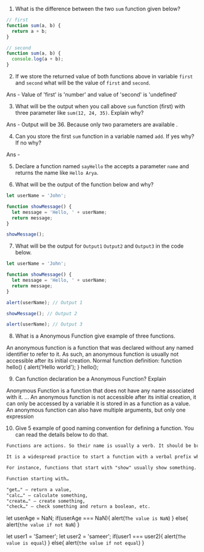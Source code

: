 1. What is the difference between the two `sum` function given below?

```js
// first
function sum(a, b) {
  return a + b;
}

// second
function sum(a, b) {
  console.log(a + b);
}
```

2. If we store the returned value of both functions above in variable `first` and `second` what will be the value of `first` and `second`.

Ans - Value of 'first' is 'number'  and value of 'second' is 'undefined'

3. What will be the output when you call above `sum` function (first) with three parameter like `sum(12, 24, 35)`. Explain why?

Ans - Output will be 36. Because only two parameters are available .

4. Can you store the first `sum` function in a variable named `add`. If yes why? If no why?

Ans - 

5. Declare a function named `sayHello` the accepts a parameter `name` and returns the name like `Hello Arya`.

6. What will be the output of the function below and why?

```js
let userName = 'John';

function showMessage() {
  let message = 'Hello, ' + userName;
  return message;
}

showMessage();
```

7. What will be the output for `Output1` `Output2` and `Output3` in the code below.

```js
let userName = 'John';

function showMessage() {
  let message = 'Hello, ' + userName;
  return message;
}

alert(userName); // Output 1

showMessage(); // Output 2

alert(userName); // Output 3
```

8. What is a Anonymous Function give example of three functions.

An anonymous function is a function that was declared without any named identifier to refer to it. As such, an anonymous function is usually not accessible after its initial creation. Normal function definition: function hello() { alert('Hello world'); } hello();

9. Can function declaration be a Anonymous Function? Explain

Anonymous Function is a function that does not have any name associated with it. ... An anonymous function is not accessible after its initial creation, it can only be accessed by a variable it is stored in as a function as a value. An anonymous function can also have multiple arguments, but only one expression

10. Give 5 example of good naming convention for defining a function. You can read the details below to do that.

```md
Functions are actions. So their name is usually a verb. It should be brief, as accurate as possible and describe what the function does, so that someone reading the code gets an indication of what the function does.

It is a widespread practice to start a function with a verbal prefix which vaguely describes the action. There must be an agreement within the team on the meaning of the prefixes.

For instance, functions that start with "show" usually show something.

Function starting with…

"get…" – return a value,
"calc…" – calculate something,
"create…" – create something,
"check…" – check something and return a boolean, etc.
```
let userAge = NaN;
if(userAge === NaN){
  alert(`The value is NaN`)
}  else{
  alert(`the value if not NaN`)
}


let user1 = 'Sameer';
let user2 = 'sameer';
if(user1 === user2){
  alert(`The value is equal`)
}  else{
  alert(`the value if not equal`)
}